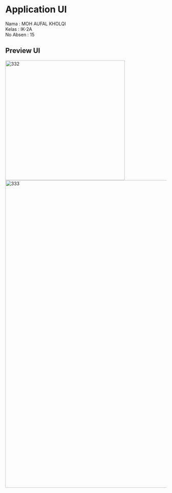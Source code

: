 # Application UI 

Nama : MOH AUFAL KHOLQI<br>
Kelas : IK-2A <br>
No Absen : 15 <br>

## Preview UI


<img width="373" alt="332" src="https://user-images.githubusercontent.com/46641554/211214101-db2e3b52-5957-40e4-b81a-1e1814c30392.png">
<img width="958" alt="333" src="https://user-images.githubusercontent.com/46641554/211214106-5f704d8f-5875-4be5-999f-b7ab0be6e2f1.png">
